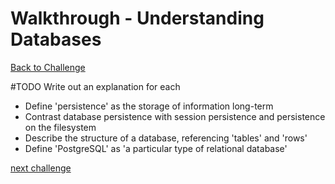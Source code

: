 # Walkthrough - Understanding Databases

[Back to Challenge](../readme_files/02_understanding_databases.md)

#TODO Write out an explanation for each
* Define 'persistence' as the storage of information long-term
* Contrast database persistence with session persistence and persistence on the filesystem
* Describe the structure of a database, referencing 'tables' and 'rows'
* Define 'PostgreSQL' as 'a particular type of relational database'

[next challenge](../readme_files/03_setting_up_a_database.md)
